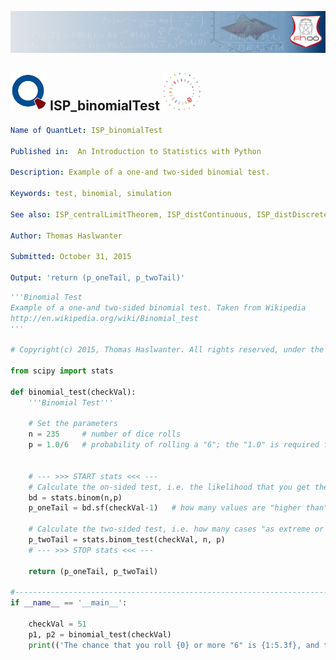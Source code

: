 [<img src="../../../../resources/quantletLogo_FH.png" alt="Intro to Statistics with Python">](https://github.com/thomas-haslwanter/statsintro_python)

## [<img src="../../../../resources/qloqo.png" alt="Visit QuantNet">](http://quantlet.de/) **ISP_binomialTest** [<img src="../../../../resources/QN2.png" width="60" alt="Visit QuantNet 2.0">](http://quantlet.de/)

```yaml
Name of QuantLet: ISP_binomialTest

Published in:  An Introduction to Statistics with Python

Description: Example of a one-and two-sided binomial test.

Keywords: test, binomial, simulation

See also: ISP_centralLimitTheorem, ISP_distContinuous, ISP_distDiscrete, ISP_distNormal

Author: Thomas Haslwanter 

Submitted: October 31, 2015 

Output: 'return (p_oneTail, p_twoTail)'

```

```py
'''Binomial Test
Example of a one-and two-sided binomial test. Taken from Wikipedia
http://en.wikipedia.org/wiki/Binomial_test
'''

# Copyright(c) 2015, Thomas Haslwanter. All rights reserved, under the CC BY-SA 4.0 International License

from scipy import stats

def binomial_test(checkVal):
    '''Binomial Test'''
    
    # Set the parameters
    n = 235     # number of dice rolls
    p = 1.0/6   # probability of rolling a "6"; the "1.0" is required for Python 2.x
    
    
    # --- >>> START stats <<< ---
    # Calculate the on-sided test, i.e. the likelihood that you get the same or more times of "6"
    bd = stats.binom(n,p)
    p_oneTail = bd.sf(checkVal-1)   # how many values are "higher than" checkVal-1
    
    # Calculate the two-sided test, i.e. how many cases "as extreme or more" than the given case are likely to occur by chance:
    p_twoTail = stats.binom_test(checkVal, n, p)
    # --- >>> STOP stats <<< ---
    
    return (p_oneTail, p_twoTail)

#----------------------------------------------------------------------
if __name__ == '__main__':

    checkVal = 51
    p1, p2 = binomial_test(checkVal)
    print(('The chance that you roll {0} or more "6" is {1:5.3f}, and the chance of an event as extreme as {0} or more rolls is {2:5.3f}'.format(checkVal, p1, p2)))

```
